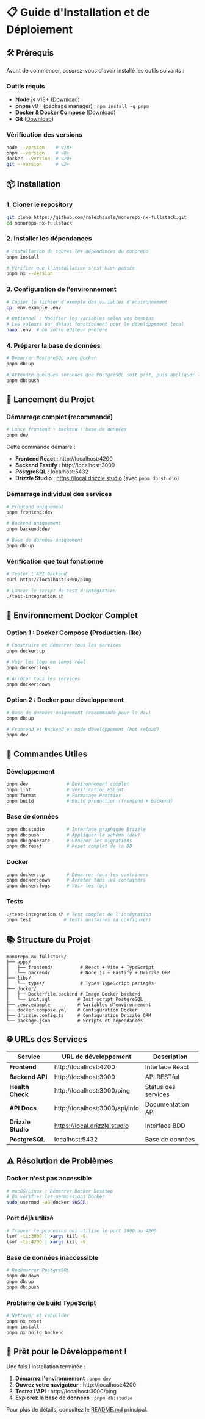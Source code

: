 # 📋 Guide d'Installation et de Déploiement

## 🛠️ Prérequis

Avant de commencer, assurez-vous d'avoir installé les outils suivants :

### Outils requis

- **Node.js** v18+ ([Download](https://nodejs.org/))
- **pnpm** v8+ (package manager) : `npm install -g pnpm`
- **Docker & Docker Compose** ([Download](https://www.docker.com/))
- **Git** ([Download](https://git-scm.com/))

### Vérification des versions

```bash
node --version    # v18+
pnpm --version    # v8+
docker --version  # v20+
git --version     # v2+
```

## 📦 Installation

### 1. Cloner le repository

```bash
git clone https://github.com/ralexhassle/monorepo-nx-fullstack.git
cd monorepo-nx-fullstack
```

### 2. Installer les dépendances

```bash
# Installation de toutes les dépendances du monorepo
pnpm install

# Vérifier que l'installation s'est bien passée
pnpm nx --version
```

### 3. Configuration de l'environnement

```bash
# Copier le fichier d'exemple des variables d'environnement
cp .env.example .env

# Optionnel : Modifier les variables selon vos besoins
# Les valeurs par défaut fonctionnent pour le développement local
nano .env  # ou votre éditeur préféré
```

### 4. Préparer la base de données

```bash
# Démarrer PostgreSQL avec Docker
pnpm db:up

# Attendre quelques secondes que PostgreSQL soit prêt, puis appliquer le schéma
pnpm db:push
```

## 🚀 Lancement du Projet

### Démarrage complet (recommandé)

```bash
# Lance frontend + backend + base de données
pnpm dev
```

Cette commande démarre :

- **Frontend React** : http://localhost:4200
- **Backend Fastify** : http://localhost:3000
- **PostgreSQL** : localhost:5432
- **Drizzle Studio** : https://local.drizzle.studio (avec `pnpm db:studio`)

### Démarrage individuel des services

```bash
# Frontend uniquement
pnpm frontend:dev

# Backend uniquement
pnpm backend:dev

# Base de données uniquement
pnpm db:up
```

### Vérification que tout fonctionne

```bash
# Tester l'API backend
curl http://localhost:3000/ping

# Lancer le script de test d'intégration
./test-integration.sh
```

## 🐳 Environnement Docker Complet

### Option 1 : Docker Compose (Production-like)

```bash
# Construire et démarrer tous les services
pnpm docker:up

# Voir les logs en temps réel
pnpm docker:logs

# Arrêter tous les services
pnpm docker:down
```

### Option 2 : Docker pour développement

```bash
# Base de données uniquement (recommandé pour le dev)
pnpm db:up

# Frontend et Backend en mode développement (hot reload)
pnpm dev
```

## 🔧 Commandes Utiles

### Développement

```bash
pnpm dev              # Environnement complet
pnpm lint             # Vérification ESLint
pnpm format           # Formatage Prettier
pnpm build            # Build production (frontend + backend)
```

### Base de données

```bash
pnpm db:studio        # Interface graphique Drizzle
pnpm db:push          # Appliquer le schéma (dev)
pnpm db:generate      # Générer les migrations
pnpm db:reset         # Reset complet de la DB
```

### Docker

```bash
pnpm docker:up        # Démarrer tous les containers
pnpm docker:down      # Arrêter tous les containers
pnpm docker:logs      # Voir les logs
```

### Tests

```bash
./test-integration.sh # Test complet de l'intégration
pnpm test            # Tests unitaires (à configurer)
```

## 📚 Structure du Projet

```
monorepo-nx-fullstack/
├── apps/
│   ├── frontend/          # React + Vite + TypeScript
│   └── backend/           # Node.js + Fastify + Drizzle ORM
├── libs/
│   └── types/             # Types TypeScript partagés
├── docker/
│   ├── Dockerfile.backend # Image Docker backend
│   └── init.sql          # Init script PostgreSQL
├── .env.example          # Variables d'environnement
├── docker-compose.yml    # Configuration Docker
├── drizzle.config.ts     # Configuration Drizzle ORM
└── package.json          # Scripts et dépendances
```

## 🌐 URLs des Services

| Service            | URL de développement           | Description         |
| ------------------ | ------------------------------ | ------------------- |
| **Frontend**       | http://localhost:4200          | Interface React     |
| **Backend API**    | http://localhost:3000          | API RESTful         |
| **Health Check**   | http://localhost:3000/ping     | Status des services |
| **API Docs**       | http://localhost:3000/api/info | Documentation API   |
| **Drizzle Studio** | https://local.drizzle.studio   | Interface BDD       |
| **PostgreSQL**     | localhost:5432                 | Base de données     |

## ⚠️ Résolution de Problèmes

### Docker n'est pas accessible

```bash
# macOS/Linux : Démarrer Docker Desktop
# Ou vérifier les permissions Docker
sudo usermod -aG docker $USER
```

### Port déjà utilisé

```bash
# Trouver le processus qui utilise le port 3000 ou 4200
lsof -ti:3000 | xargs kill -9
lsof -ti:4200 | xargs kill -9
```

### Base de données inaccessible

```bash
# Redémarrer PostgreSQL
pnpm db:down
pnpm db:up
pnpm db:push
```

### Problème de build TypeScript

```bash
# Nettoyer et rebuilder
pnpm nx reset
pnpm install
pnpm nx build backend
```

## 🚀 Prêt pour le Développement !

Une fois l'installation terminée :

1. **Démarrez l'environnement** : `pnpm dev`
2. **Ouvrez votre navigateur** : http://localhost:4200
3. **Testez l'API** : http://localhost:3000/ping
4. **Explorez la base de données** : `pnpm db:studio`

Pour plus de détails, consultez le [README.md](./README.md) principal.
